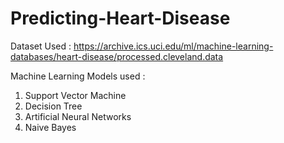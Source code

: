 # Predicting-Heart-Disease
Dataset Used : https://archive.ics.uci.edu/ml/machine-learning-databases/heart-disease/processed.cleveland.data 

Machine Learning Models used :
1) Support Vector Machine
2) Decision Tree
3) Artificial Neural Networks
4) Naive Bayes
